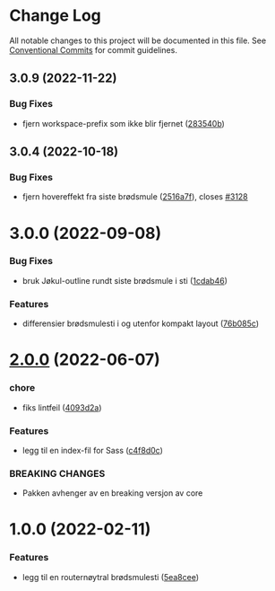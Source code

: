 # Change Log

All notable changes to this project will be documented in this file.
See [Conventional Commits](https://conventionalcommits.org) for commit guidelines.

## 3.0.9 (2022-11-22)

### Bug Fixes

- fjern workspace-prefix som ikke blir fjernet ([283540b](https://github.com/fremtind/jokul/commit/283540b45f1fe557168eede3ca3637077a10a15b))

## 3.0.4 (2022-10-18)

### Bug Fixes

-   fjern hovereffekt fra siste brødsmule ([2516a7f](https://github.com/fremtind/jokul/commit/2516a7fddb5d86ed135cb384ac94ebca23738ebb)), closes [#3128](https://github.com/fremtind/jokul/issues/3128)

# 3.0.0 (2022-09-08)

### Bug Fixes

-   bruk Jøkul-outline rundt siste brødsmule i sti ([1cdab46](https://github.com/fremtind/jokul/commit/1cdab4658168d353d673b10db3f2953ef36c1418))

### Features

-   differensier brødsmulesti i og utenfor kompakt layout ([76b085c](https://github.com/fremtind/jokul/commit/76b085cbd4d926b5727824c41329a28ad0a73984))

# [2.0.0](https://github.com/fremtind/jokul/compare/@fremtind/jkl-breadcrumb@1.0.12...@fremtind/jkl-breadcrumb@2.0.0) (2022-06-07)

### chore

-   fiks lintfeil ([4093d2a](https://github.com/fremtind/jokul/commit/4093d2a2ae7bbe0d30de882b9f5d144e8e77cede))

### Features

-   legg til en index-fil for Sass ([c4f8d0c](https://github.com/fremtind/jokul/commit/c4f8d0cd31bcab0706a49be1bdf0214fbbbbf646))

### BREAKING CHANGES

-   Pakken avhenger av en breaking versjon av core

# 1.0.0 (2022-02-11)

### Features

-   legg til en routernøytral brødsmulesti ([5ea8cee](https://github.com/fremtind/jokul/commit/5ea8cee12498ef94d19875ae13d4bc79876bd9db))
